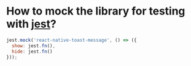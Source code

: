 # How to mock the library for testing with [jest](https://jestjs.io)?

```js
jest.mock('react-native-toast-message', () => ({
  show: jest.fn(),
  hide: jest.fn()
}));
```

